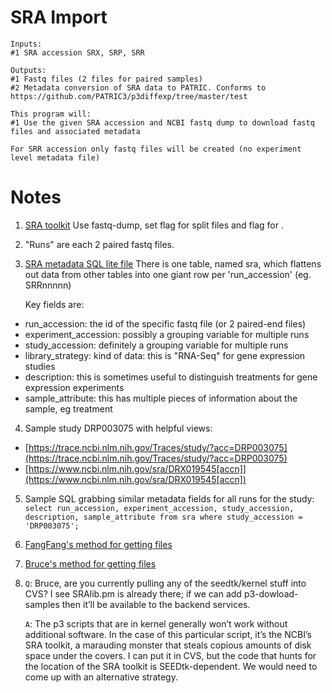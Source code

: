# SRA Import
```
Inputs:
#1 SRA accession SRX, SRP, SRR

Outputs:
#1 Fastq files (2 files for paired samples)
#2 Metadata conversion of SRA data to PATRIC. Conforms to https://github.com/PATRIC3/p3diffexp/tree/master/test

This program will:
#1 Use the given SRA accession and NCBI fastq dump to download fastq files and associated metadata

For SRR accession only fastq files will be created (no experiment level metadata file)
```

# Notes

1. [SRA toolkit](https://trace.ncbi.nlm.nih.gov/Traces/sra/sra.cgi?view=software)
   Use fastq-dump, set flag for split files and flag for <special machine>.

2. "Runs" are each 2 paired fastq files.

3. [SRA metadata SQL lite file](https://s3.amazonaws.com/starbuck1/sradb/SRAmetadb.sqlite.gz)
   There is one table, named sra, which flattens out data from other tables into one giant row per 'run_accession' (eg. SRRnnnnn)

   Key fields are:
  * run_accession: the id of the specific fastq file (or 2 paired-end files)
  * experiment_accession: possibly a grouping variable for multiple runs
  * study_accession: definitely a grouping variable for multiple runs
  * library_strategy: kind of data: this is "RNA-Seq" for gene expression studies
  * description: this is sometimes useful to distinguish treatments for gene expression experiments
  * sample_attribute: this has multiple pieces of information about the sample, eg treatment


4. Sample study DRP003075 with helpful views:
  * [https://trace.ncbi.nlm.nih.gov/Traces/study/?acc=DRP003075](https://trace.ncbi.nlm.nih.gov/Traces/study/?acc=DRP003075)
  * [https://www.ncbi.nlm.nih.gov/sra/DRX019545[accn]](https://www.ncbi.nlm.nih.gov/sra/DRX019545[accn])

5. Sample SQL grabbing similar metadata fields for all runs for the study:
```select run_accession, experiment_accession, study_accession, description, sample_attribute from sra where study_accession = 'DRP003075';```

6. [FangFang's method for getting files](https://github.com/TheSEED/app_service/blob/master/scripts/App-GenomeAssembly.pl#L245-L268)

7. [Bruce's method for getting files](https://github.com/SEEDtk/kernel/blob/master/scripts/p3-download-samples.pl)

8.
   `Q`: Bruce, are you currently pulling any of the seedtk/kernel stuff into CVS? I see SRAlib.pm is already there; if we can add p3-dowload-samples then it’ll be available to the backend services.

   `A`: The p3 scripts that are in kernel generally won’t work without additional software. In the case of this particular script, it’s the NCBI’s SRA toolkit, a marauding monster that steals copious amounts of disk space under the covers. I can put it in CVS, but the code that hunts for the location of the SRA toolkit is SEEDtk-dependent. We would need to come up with an alternative strategy.
